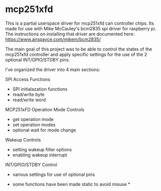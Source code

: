 # mcp251xfd

This is a partial userspace driver for mcp251xfd can controller chips. Its made for use with Mike McCauley's bcm2835 spi driver for raspberry pi.
The instructions on installing that driver are documented here: https://www.airspayce.com/mikem/bcm2835/

The main goal of this project was to be able to control the states of the mcp251xfd controller and apply specific settings for the use of the 2 optional INT/GPIO/STDBY pins.

I've organized the driver into 4 main sections:

SPI Access Functions
  - SPI initialazation functions
  - read/write byte
  - read/write word

MCP251xFD Operation Mode Controls
  - get operation mode
  - set operation modes
  - optional wait for mode change

Wakeup Controls
  - setting wakeup filter options
  - enabling wakeup interrupt

INT/GPIO/STDBY Control
  - various settings for use of optional pins

* some functions have been made static to avoid misuse *
